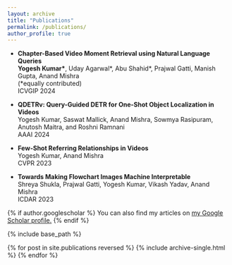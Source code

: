 ```yaml
---
layout: archive
title: "Publications"
permalink: /publications/
author_profile: true
---
```

<!-- TEMP WAY -->

* <strong>Chapter-Based Video Moment Retrieval using Natural Language Queries</strong> <br>
  <strong>Yogesh Kumar\*</strong>, Uday Agarwal\*, Abu Shahid\*, Prajwal Gatti, Manish Gupta, Anand Mishra <br>
  (\*equally contributed) <br>
  ICVGIP 2024 <br>

* <strong>QDETRv: Query-Guided DETR for One-Shot Object Localization in Videos</strong> <br>
  Yogesh Kumar, Saswat Mallick, Anand Mishra, Sowmya Rasipuram, Anutosh Maitra, and Roshni Ramnani <br>
  AAAI 2024 <br>
  
* <strong>Few-Shot Referring Relationships in Videos</strong> <br>
  Yogesh Kumar, Anand Mishra <br>
  CVPR 2023 <br>
  
* <strong>Towards Making Flowchart Images Machine Interpretable</strong> <br>
  Shreya Shukla, Prajwal Gatti, Yogesh Kumar, Vikash Yadav, Anand Mishra <br>
  ICDAR 2023 <br>
  
{% if author.googlescholar %}
  You can also find my articles on <u><a href="{{author.googlescholar}}">my Google Scholar profile</a>.</u>
{% endif %}

{% include base_path %}

{% for post in site.publications reversed %}
  {% include archive-single.html %}
{% endfor %}
